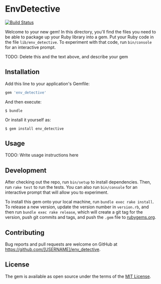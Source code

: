 # EnvDetective
[![Build Status](https://travis-ci.org/grezar/env_detective.svg?branch=master)](https://travis-ci.org/grezar/env_detective)

Welcome to your new gem! In this directory, you'll find the files you need to be able to package up your Ruby library into a gem. Put your Ruby code in the file `lib/env_detective`. To experiment with that code, run `bin/console` for an interactive prompt.

TODO: Delete this and the text above, and describe your gem

## Installation

Add this line to your application's Gemfile:

```ruby
gem 'env_detective'
```

And then execute:

    $ bundle

Or install it yourself as:

    $ gem install env_detective

## Usage

TODO: Write usage instructions here

## Development

After checking out the repo, run `bin/setup` to install dependencies. Then, run `rake test` to run the tests. You can also run `bin/console` for an interactive prompt that will allow you to experiment.

To install this gem onto your local machine, run `bundle exec rake install`. To release a new version, update the version number in `version.rb`, and then run `bundle exec rake release`, which will create a git tag for the version, push git commits and tags, and push the `.gem` file to [rubygems.org](https://rubygems.org).

## Contributing

Bug reports and pull requests are welcome on GitHub at https://github.com/[USERNAME]/env_detective.

## License

The gem is available as open source under the terms of the [MIT License](https://opensource.org/licenses/MIT).
